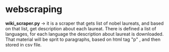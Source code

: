 # webscraping
<b>wiki_scraper.py</b> -> it is a scraper that gets list of nobel laureats, and based on that list, get description about each laureat. There is defined a list of languages, for each language the description about laureat is downloaded. That material will be sprit to paragraphs, based on html tag "p" , and then stored in csv file.
